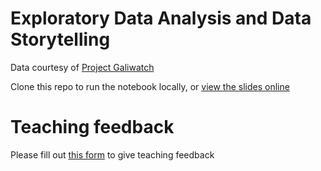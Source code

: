 # Exploratory Data Analysis and Data Storytelling

Data courtesy of [Project Galiwatch](https://galiwatch.ca/)

Clone this repo to run the notebook locally, or [view the slides online](https://www.caitharrigan.ca/slides/hummingbird_eda.slides.html)

# Teaching feedback

Please fill out [this form](https://forms.gle/kwrWdsG1mSyaBLgx6) to give teaching feedback


